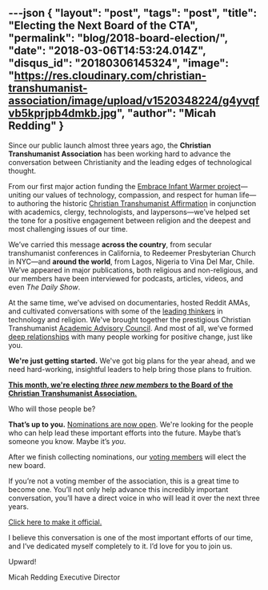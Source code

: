 ---json
{
	"layout": "post",
	"tags": "post",
    "title": "Electing the Next Board of the CTA",
    "permalink": "blog/2018-board-election/",
    "date": "2018-03-06T14:53:24.014Z",
    "disqus_id": "20180306145324",
    "image":  "https://res.cloudinary.com/christian-transhumanist-association/image/upload/v1520348224/g4yvqfvb5kprjpb4dmkb.jpg",
    "author": "Micah Redding"
}
---
Since our public launch almost three years ago, the **Christian Transhumanist Association** has been working hard to advance the conversation between Christianity and the leading edges of technological thought.   
  
From our first major action funding the <a href="https://www.christiantranshumanism.org/blog/embrace_announcement" target="_blank">Embrace Infant Warmer project</a>—uniting our values of technology, compassion, and respect for human life—to authoring the historic <a href="https://www.christiantranshumanism.org/join" target="_blank">Christian Transhumanist Affirmation</a> in conjunction with academics, clergy, technologists, and laypersons—we’ve helped set the tone for a positive engagement between religion and the deepest and most challenging issues of our time.   
  
We’ve carried this message **across the country**, from secular transhumanist conferences in California, to Redeemer Presbyterian Church in NYC—and **around the world**, from Lagos, Nigeria to Vina Del Mar, Chile. We’ve appeared in major publications, both religious and non-religious, and our members have been interviewed for podcasts, articles, videos, and even *The Daily Show*.   
  
At the same time, we’ve advised on documentaries, hosted Reddit AMAs, and cultivated conversations with some of the <a href="http://brickcaster.com/christiantranshumanist" target="_blank">leading thinkers</a> in technology and religion. We've brought together the prestigious Christian Transhumanist <a href="https://www.christiantranshumanism.org/blog/academic-advisory-council-announcement" target="_blank">Academic Advisory Council</a>. And most of all, we’ve formed <a href="https://www.facebook.com/groups/ChristianTranshumanistAssociation/" target="_blank">deep relationships</a> with many people working for positive change, just like you.  
  
**We're just getting started.** We've got big plans for the year ahead, and we need hard-working, insightful leaders to help bring those plans to fruition.   
  
<a href="http://bit.ly/CTANominees2018" target="_blank">**This month, we're electing *three new members* to the Board of the Christian Transhumanist Association.**</a>  
  
Who will those people be?  
  
**That’s up to you.** <a href="http://bit.ly/CTANominees2018" target="_blank">Nominations are now open</a>. We're looking for the people who can help lead these important efforts into the future. Maybe that’s someone you know. Maybe it’s *you*.  
  
After we finish collecting nominations, our <a href="https://www.christiantranshumanism.org/join" target="_blank">voting members</a> will elect the new board.   
  
If you’re not a voting member of the association, this is a great time to become one. You’ll not only help advance this incredibly important conversation, you’ll have a direct voice in who will lead it over the next three years.  
  
<a href="https://www.christiantranshumanism.org/join" target="_blank">Click here to make it official.</a>  
  
I believe this conversation is one of the most important efforts of our time, and I’ve dedicated myself completely to it. I’d love for you to join us.  
  
Upward!  
  
Micah Redding
Executive Director
